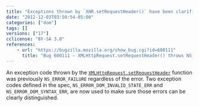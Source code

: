 ```yaml
---
title: "Exceptions thrown by `XHR.setRequestHeader()` have been clarified"
date: "2012-12-03T03:50:54-05:00"
categories: ["dom"]
tags: []
versions: ["17"]
cclicense: "BY-SA 3.0"
references:
    - url: "https://bugzilla.mozilla.org/show_bug.cgi?id=600111"
      title: "Bug 600111 – XMLHttpRequest.setRequestHeader() throws NS_ERROR_FAILURE inappropriately"
---
```

An exception code thrown by the [`XMLHttpRequest.setRequestHeader`](https://developer.mozilla.org/en-US/docs/Web/API/XMLHttpRequest#setRequestHeader) function was previously `NS_ERROR_FAILURE` regardless of the error. Two exception codes defined in the spec, `NS_ERROR_DOM_INVALID_STATE_ERR` and `NS_ERROR_DOM_SYNTAX_ERR`, are now used to make sure those errors can be clearly distinguished.
